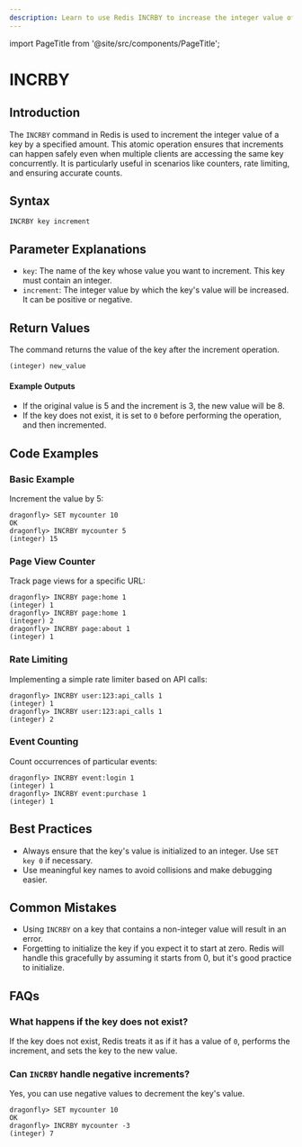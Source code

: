 ```yaml
---
description: Learn to use Redis INCRBY to increase the integer value of a key by a given amount.
---
```


import PageTitle from '@site/src/components/PageTitle';

# INCRBY

<PageTitle title="Redis INCRBY Explained (Better Than Official Docs)" />

## Introduction

The `INCRBY` command in Redis is used to increment the integer value of a key by a specified amount. This atomic operation ensures that increments can happen safely even when multiple clients are accessing the same key concurrently. It is particularly useful in scenarios like counters, rate limiting, and ensuring accurate counts.

## Syntax

```plaintext
INCRBY key increment
```

## Parameter Explanations

- `key`: The name of the key whose value you want to increment. This key must contain an integer.
- `increment`: The integer value by which the key's value will be increased. It can be positive or negative.

## Return Values

The command returns the value of the key after the increment operation.

```cli
(integer) new_value
```

#### Example Outputs

- If the original value is 5 and the increment is 3, the new value will be 8.
- If the key does not exist, it is set to `0` before performing the operation, and then incremented.

## Code Examples

### Basic Example

Increment the value by 5:

```cli
dragonfly> SET mycounter 10
OK
dragonfly> INCRBY mycounter 5
(integer) 15
```

### Page View Counter

Track page views for a specific URL:

```cli
dragonfly> INCRBY page:home 1
(integer) 1
dragonfly> INCRBY page:home 1
(integer) 2
dragonfly> INCRBY page:about 1
(integer) 1
```

### Rate Limiting

Implementing a simple rate limiter based on API calls:

```cli
dragonfly> INCRBY user:123:api_calls 1
(integer) 1
dragonfly> INCRBY user:123:api_calls 1
(integer) 2
```

### Event Counting

Count occurrences of particular events:

```cli
dragonfly> INCRBY event:login 1
(integer) 1
dragonfly> INCRBY event:purchase 1
(integer) 1
```

## Best Practices

- Always ensure that the key's value is initialized to an integer. Use `SET key 0` if necessary.
- Use meaningful key names to avoid collisions and make debugging easier.

## Common Mistakes

- Using `INCRBY` on a key that contains a non-integer value will result in an error.
- Forgetting to initialize the key if you expect it to start at zero. Redis will handle this gracefully by assuming it starts from 0, but it's good practice to initialize.

## FAQs

### What happens if the key does not exist?

If the key does not exist, Redis treats it as if it has a value of `0`, performs the increment, and sets the key to the new value.

### Can `INCRBY` handle negative increments?

Yes, you can use negative values to decrement the key's value.

```cli
dragonfly> SET mycounter 10
OK
dragonfly> INCRBY mycounter -3
(integer) 7
```
